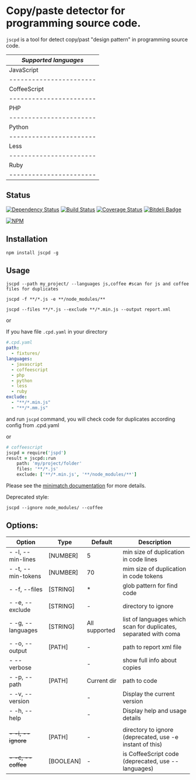 Copy/paste detector for programming source code.
============================================

`jscpd` is a tool for detect copy/past "design pattern" in programming source code.

| _Supported languages_ |
|-----------------------|
| JavaScript            |
|-----------------------|
| CoffeeScript          |
|-----------------------|
| PHP                   |
|-----------------------|
| Python                |
|-----------------------|
| Less                  |
|-----------------------|
| Ruby                  |
|-----------------------|



Status
------
[![Dependency Status](https://gemnasium.com/kucherenko/jscpd.png)](https://gemnasium.com/kucherenko/jscpd)
[![Build Status](https://travis-ci.org/kucherenko/jscpd.png?branch=master)](https://travis-ci.org/kucherenko/jscpd)
[![Coverage Status](https://coveralls.io/repos/kucherenko/jscpd/badge.png?branch=master)](https://coveralls.io/r/kucherenko/jscpd?branch=master)
[![Bitdeli Badge](https://d2weczhvl823v0.cloudfront.net/kucherenko/jscpd/trend.png)](https://bitdeli.com/free "Bitdeli Badge")

[![NPM](https://nodei.co/npm/jscpd.png?downloads=true)](https://nodei.co/npm/jscpd/)

Installation
------------

    npm install jscpd -g

Usage
-----

    jscpd --path my_project/ --languages js,coffee #scan for js and coffee files for duplicates

    jscpd -f **/*.js -e **/node_modules/**

    jscpd --files **/*.js --exclude **/*.min.js --output report.xml

or

If you have file `.cpd.yaml` in your directory
```yaml
#.cpd.yaml
path:
  - fixtures/
languages:
  - javascript
  - coffeescript
  - php
  - python
  - less
  - ruby
exclude:
  - "**/*.min.js"
  - "**/*.mm.js"
```
and run `jscpd` command, you will check code for duplicates according config from .cpd.yaml

or

```coffeescript
# coffeescript
jscpd = require('jspd')
result = jscpd::run
	path: 'my/project/folder'
	files: '**/*.js'
	exclude: ['**/*.min.js', '**/node_modules/**']
```

Please see the [minimatch documentation](https://github.com/isaacs/minimatch) for more details.

Deprecated style:

    jscpd --ignore node_modules/ --coffee


Options:
--------

 Option             | Type      | Default       | Description
--------------------|-----------|---------------|-------------------------------------------------------------
 - -l, --min-lines  | [NUMBER]  | 5             | min size of duplication in code lines
 - -t, --min-tokens | [NUMBER]  | 70            | mim size of duplication in code tokens
 - -f, --files      | [STRING]  | *             | glob pattern for find code
 - -e, --exclude    | [STRING]  | -             | directory to ignore
 - -g, --languages  | [STRING]  | All supported | list of languages which scan for duplicates, separated with coma
 - -o, --output     | [PATH]    | -             | path to report xml file
 -     --verbose    |           | -             | show full info about copies
 - -p, --path       | [PATH]    | Current dir   | path to code
 - -v, --version    |           | -             | Display the current version
 - -h, --help       |           | -             | Display help and usage details
                    |           |               |
 ~~- -i, --ignore~~ | [PATH]    | -             | directory to ignore  (deprecated, use -e instant of this)
 ~~- -c, --coffee~~ | [BOOLEAN] | -             | is CoffeeScript code (deprecated, use --languages)








